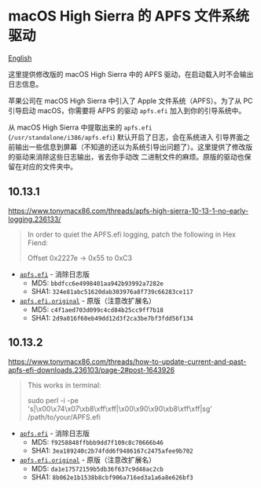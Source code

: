 # macOS High Sierra 的 APFS 文件系统驱动

[English](README.md)

这里提供修改版的 macOS High Sierra 中的 APFS 驱动，在启动载入时不会输出日志信息。

苹果公司在 macOS High Sierra 中引入了 Apple 文件系统（APFS）。为了从 PC 引导启动 macOS，你需要将 AFPS 的驱动
`apfs.efi` 加入到你的引导系统中。

从 macOS High Sierra 中提取出来的 `apfs.efi` (`/usr/standalone/i386/apfs.efi`) 默认开启了日志，会在系统进入
引导界面之前输出一些信息到屏幕（不知道的还以为系统引导出问题了）。这里提供了修改版的驱动来消除这些日志输出，省去你手动改
二进制文件的麻烦。原版的驱动也保留在对应的文件夹中。

## 10.13.1

https://www.tonymacx86.com/threads/apfs-high-sierra-10-13-1-no-early-logging.236133/

> In order to quiet the APFS.efi logging, patch the following in Hex Fiend:
>
> Offset 0x2227e -> 0x55 to 0xC3

* [`apfs.efi`](10.13.1/apfs.efi) - 消除日志版
   * MD5: `bbdfcc6e4998401aa942b93992a7282e`
   * SHA1: `324e81abc51620dab303976a8f739c66283ce117`
* [`apfs.efi.original`](10.13.1/apfs.efi.original) - 原版（注意改扩展名）
   * MD5: `c4f1aed703d099c4cd84b25cc9ff7b18`
   * SHA1: `2d9a016f60eb49dd12d3f2ca3be7bf3fdd56f134`

## 10.13.2

https://www.tonymacx86.com/threads/how-to-update-current-and-past-apfs-efi-downloads.236103/page-2#post-1643926

> This works in terminal: 
>
> sudo perl -i -pe 's|\x00\x74\x07\xb8\xff\xff|\x00\x90\x90\xb8\xff\xff|sg' /path/to/your/APFS.efi

* [`apfs.efi`](10.13.2/apfs.efi) - 消除日志版
   * MD5: `f9258848ffbbb9dd7f109c8c70666b46`
   * SHA1: `3ea189240c2b74fdd6f9486167c2475afee9b702`
* [`apfs.efi.original`](10.13.2/apfs.efi.original) - 原版（注意改扩展名）
   * MD5: `da1e17572159b5db36f637c9d48ac2cb`
   * SHA1: `8b062e1b1538b8cbf906a716ed3a1a6a8e626bf3`
